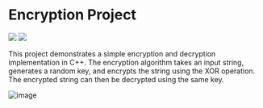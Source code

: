 # Encryption Project

![](https://img.shields.io/github/stars/refo0/encryption-project)
![](https://img.shields.io/github/forks/refo0/encryption-project)

This project demonstrates a simple encryption and decryption implementation in C++. The encryption algorithm takes an input string, generates a random key, and encrypts the string using the XOR operation. The encrypted string can then be decrypted using the same key.


![image](https://github.com/ReFo0/encryption-project/assets/77904942/674150e0-32e9-49d8-8e3d-df3cde9c93a5)
